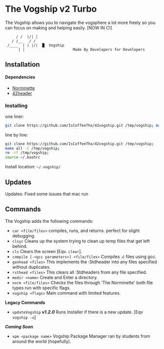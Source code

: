 # The Vogship v2 Turbo
The Vogship allows you to navigate the vogsphere a lot more freely so you can focus on making and helping easily. \[NOW IN C!\]

```
     / /  |/| |
   / /__   / /
 /____  | | |/|  █  Vogship
      | |                      Made By Developers for Developers
```

## Installation

#### Dependencies

- [Norminette](https://github.com/42School/norminette "42 Norminette")
- [42header](https://github.com/42Paris/42header "42header vim plugin")

### Installing
one liner:  
```sh
git clone https://github.com/IsCoffeeTho/42vogship.git /tmp/vogship; make all -C /tmp/vogship; rm -rf /tmp/vogship;source ~/.bashrc
```  
  
line by line:
```sh
git clone https://github.com/IsCoffeeTho/42vogship.git /tmp/vogship;
make all -C /tmp/vogship;
rm -rf /tmp/vogship;
source ~/.bashrc
```

Install location: `~/.vogship/`

## Updates
Updates:
Fixed some issues that mac run

## Commands
The Vogship adds the following commands:
- `car <file/files>` compiles, runs, and returns. perfect for slight debugging.
- `clsyc` Cleans up the system trying to clean up temp files that get left behind.
- `cls` Clears the screen \[Eqv. `clear`\].
- `compile [-<gcc parameters>] <file/files>` Compiles *.c* files using gcc.
- `genhead <files>` This implements the :Stdheader into any files specified without duplicates.
- `rsthead <files>` This clears all :Stdheaders from any file specified.
- `medir <name>` Create and Enter a directory.
- `norm <file/files>` Checks the files through 'The Norminette' both file types run with specific flags.
- `vogship <flags>` Main command with limited features.

**Legacy Commands**
- `updateVogship` ___v1.2.0___ Runs Installer if there is a new update. \[Eqv `vogship -u`\]

***Coming Soon***
- `vpm <package name>` Vogship Package Manager ran by students from around the world (hopefully).
